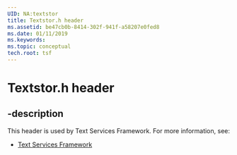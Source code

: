 ```yaml
---
UID: NA:textstor
title: Textstor.h header
ms.assetid: be47cb0b-8414-302f-941f-a58207e0fed8
ms.date: 01/11/2019
ms.keywords: 
ms.topic: conceptual
tech.root: tsf
---
```


# Textstor.h header


## -description


This header is used by Text Services Framework. For more information, see:

- [Text Services Framework](../_tsf/index.md)

